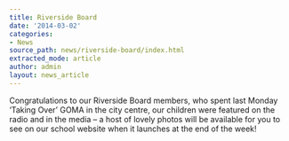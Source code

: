 ```yaml
---
title: Riverside Board
date: '2014-03-02'
categories:
- News
source_path: news/riverside-board/index.html
extracted_mode: article
author: admin
layout: news_article
---
```

Congratulations to our Riverside Board members, who spent last Monday ‘Taking Over’ GOMA in the city centre, our children were featured on the radio and in the media – a host of lovely photos will be available for you to see on our school website when it launches at the end of the week!

